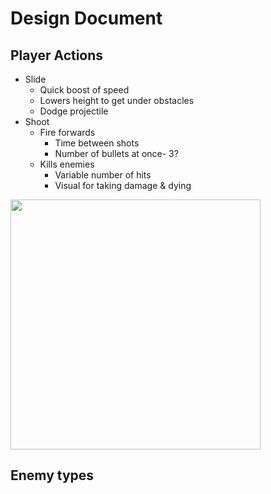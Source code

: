 # Design Document

## Player Actions

* Slide
  * Quick boost of speed
  * Lowers height to get under obstacles
  * Dodge projectile
* Shoot
  * Fire forwards
    * Time between shots
    * Number of bullets at once- 3?
  * Kills enemies
    * Variable number of hits
    * Visual for taking damage & dying

<img src="https://user-images.githubusercontent.com/22899761/195915782-7d122116-4bfe-4dc0-822b-c550007039a6.png" width="400">

## Enemy types
